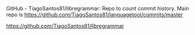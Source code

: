 GitHub - TiagoSantos81/libregrammar: Repo to count commit history. Main repo is https://github.com/TiagoSantos81/languagetool/commits/master



https://github.com/TiagoSantos81/libregrammar